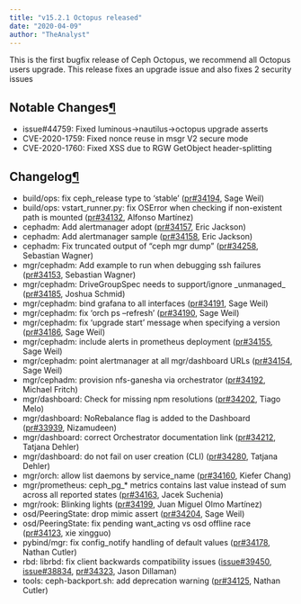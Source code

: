 ```yaml
---
title: "v15.2.1 Octopus released"
date: "2020-04-09"
author: "TheAnalyst"
---
```


This is the first bugfix release of Ceph Octopus, we recommend all Octopus users upgrade. This release fixes an upgrade issue and also fixes 2 security issues

## Notable Changes[¶](#notable-changes "Permalink to this headline")

- issue#44759: Fixed luminous->nautilus->octopus upgrade asserts
- CVE-2020-1759: Fixed nonce reuse in msgr V2 secure mode
- CVE-2020-1760: Fixed XSS due to RGW GetObject header-splitting

## Changelog[¶](#changelog "Permalink to this headline")

- build/ops: fix ceph\_release type to ‘stable’ ([pr#34194](https://github.com/ceph/ceph/pull/34194), Sage Weil)
- build/ops: vstart\_runner.py: fix OSError when checking if non-existent path is mounted ([pr#34132](https://github.com/ceph/ceph/pull/34132), Alfonso Martínez)
- cephadm: Add alertmanager adopt ([pr#34157](https://github.com/ceph/ceph/pull/34157), Eric Jackson)
- cephadm: Add alertmanager sample ([pr#34158](https://github.com/ceph/ceph/pull/34158), Eric Jackson)
- cephadm: Fix truncated output of “ceph mgr dump” ([pr#34258](https://github.com/ceph/ceph/pull/34258), Sebastian Wagner)
- mgr/cephadm: Add example to run when debugging ssh failures ([pr#34153](https://github.com/ceph/ceph/pull/34153), Sebastian Wagner)
- mgr/cephadm: DriveGroupSpec needs to support/ignore \_unmanaged\_ ([pr#34185](https://github.com/ceph/ceph/pull/34185), Joshua Schmid)
- mgr/cephadm: bind grafana to all interfaces ([pr#34191](https://github.com/ceph/ceph/pull/34191), Sage Weil)
- mgr/cephadm: fix ‘orch ps –refresh’ ([pr#34190](https://github.com/ceph/ceph/pull/34190), Sage Weil)
- mgr/cephadm: fix ‘upgrade start’ message when specifying a version ([pr#34186](https://github.com/ceph/ceph/pull/34186), Sage Weil)
- mgr/cephadm: include alerts in prometheus deployment ([pr#34155](https://github.com/ceph/ceph/pull/34155), Sage Weil)
- mgr/cephadm: point alertmanager at all mgr/dashboard URLs ([pr#34154](https://github.com/ceph/ceph/pull/34154), Sage Weil)
- mgr/cephadm: provision nfs-ganesha via orchestrator ([pr#34192](https://github.com/ceph/ceph/pull/34192), Michael Fritch)
- mgr/dashboard: Check for missing npm resolutions ([pr#34202](https://github.com/ceph/ceph/pull/34202), Tiago Melo)
- mgr/dashboard: NoRebalance flag is added to the Dashboard ([pr#33939](https://github.com/ceph/ceph/pull/33939), Nizamudeen)
- mgr/dashboard: correct Orchestrator documentation link ([pr#34212](https://github.com/ceph/ceph/pull/34212), Tatjana Dehler)
- mgr/dashboard: do not fail on user creation (CLI) ([pr#34280](https://github.com/ceph/ceph/pull/34280), Tatjana Dehler)
- mgr/orch: allow list daemons by service\_name ([pr#34160](https://github.com/ceph/ceph/pull/34160), Kiefer Chang)
- mgr/prometheus: ceph\_pg\_\* metrics contains last value instead of sum across all reported states ([pr#34163](https://github.com/ceph/ceph/pull/34163), Jacek Suchenia)
- mgr/rook: Blinking lights ([pr#34199](https://github.com/ceph/ceph/pull/34199), Juan Miguel Olmo Martínez)
- osd/PeeringState: drop mimic assert ([pr#34204](https://github.com/ceph/ceph/pull/34204), Sage Weil)
- osd/PeeringState: fix pending want\_acting vs osd offline race ([pr#34123](https://github.com/ceph/ceph/pull/34123), xie xingguo)
- pybind/mgr: fix config\_notify handling of default values ([pr#34178](https://github.com/ceph/ceph/pull/34178), Nathan Cutler)
- rbd: librbd: fix client backwards compatibility issues ([issue#39450](http://tracker.ceph.com/issues/39450), [issue#38834](http://tracker.ceph.com/issues/38834), [pr#34323](https://github.com/ceph/ceph/pull/34323), Jason Dillaman)
- tools: ceph-backport.sh: add deprecation warning ([pr#34125](https://github.com/ceph/ceph/pull/34125), Nathan Cutler)
